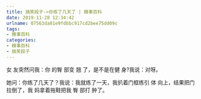 ```yaml
---
title: 搞笑段子->你练了几天了 | 糗事百科
date: 2019-11-28 12:34:42
urlname: 07563da01e9fdbbc917cd2bee75dd09c
tags: 
- 糗事百科
categories:
- 糗事百科
- 搞笑段子
---
```

女 友突然问我：你 的臀 部变 翘 了，是不是在健 身?我说：对呀。

她问：你练了几天了？我说：我就练了一天，我扒着门框练引 体 向上，结果把门拉倒了，我 妈拿着拖鞋把我 臀 部打 肿了。


